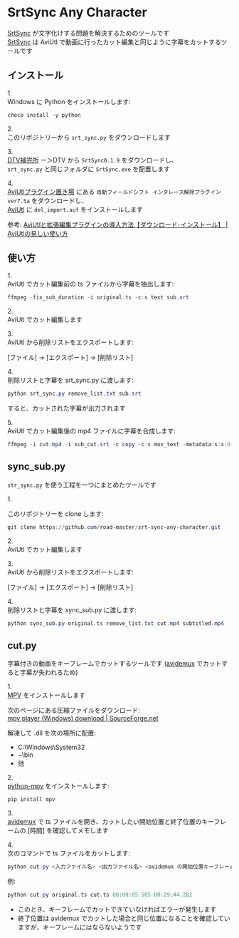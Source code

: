 # SrtSync Any Character

[SrtSync] が文字化けする問題を解決するためのツールです  
[SrtSync] は AviUtl で動画に行ったカット編集と同じように字幕をカットするツールです

## インストール

1\.  
Windows に Python をインストールします:

```powershell
choco install -y python
```

2\.  
このリポジトリーから `srt_sync.py` をダウンロードします

3\.  
[DTV補完所] ー＞DTV から `SrtSync0.1.9` をダウンロードし、  
`srt_sync.py` と同じフォルダに `SrtSync.exe` を配置します

4\.  
[AviUtlプラグイン置き場] にある `自動フィールドシフト インタレース解除プラグイン ver7.5a` をダウンロードし、  
[AviUtl] に `del_import.auf` をインストールします

参考: [AviUtlと拡張編集プラグインの導入方法【ダウンロード･インストール】 | AviUtlの易しい使い方](https://aviutl.info/dl-innsuto-ru/)

## 使い方

1\.  
AviUtl でカット編集前の ts ファイルから字幕を抽出します:

```powershell
ffmpeg -fix_sub_duration -i original.ts -c:s text sub.srt
```

2\.  
AviUtl でカット編集します

3\.  
AviUtl から削除リストをエクスポートします:

[ファイル] -> [エクスポート] -> [削除リスト]

4\.  
削除リストと字幕を srt_sync.py に渡します:

```powershell
python srt_sync.py remove_list.txt sub.srt
```

すると、カットされた字幕が出力されます

5\.  
AviUtl でカット編集後の mp4 ファイルに字幕を合成します:

```powershell
ffmpeg -i cut.mp4 -i sub_cut.srt -c copy -c:s mov_text -metadata:s:s:0 language=jpn subtitled.mp4
```

## sync_sub.py

`str_sync.py` を使う工程を一つにまとめたツールです

1\.

このリポジトリーを clone します:

```powershell
git clone https://github.com/road-master/srt-sync-any-character.git
```

2\.  
AviUtl でカット編集します

3\.  
AviUtl から削除リストをエクスポートします:

[ファイル] -> [エクスポート] -> [削除リスト]

4\.  
削除リストと字幕を sync_sub.py に渡します:

```powershell
python sync_sub.py original.ts remove_list.txt cut.mp4 subtitled.mp4
```

## cut.py

字幕付きの動画をキーフレームでカットするツールです ([avidemux] でカットすると字幕が失われるため)

1\.  
[MPV] をインストールします

次のページにある圧縮ファイルをダウンロード:  
[mpv player (Windows) download | SourceForge.net]

解凍して .dll を次の場所に配置:

- C:\Windows\System32
- ~\bin
- 他

2\.  
[python-mpv] をインストールします:

```powershell
pip install mpv
```

3\.  
[avidemux] で ts ファイルを開き、カットしたい開始位置と終了位置のキーフレームの [時間] を確認してメモします

4\.  
次のコマンドで ts ファイルをカットします:

```powershell
python cut.py <入力ファイル名> <出力ファイル名> <avidemux の開始位置キーフレームの [時間]> <avidemux の終了位置キーフレームの [時間]>
```

例:

```powershell
python cut.py original.ts cut.ts 00:00:05.505 00:29:44.282
```

- このとき、キーフレームでカットできていなければエラーが発生します
- 終了位置は avidemux でカットした場合と同じ位置になることを確認していますが、キーフレームにはならないようです

[SrtSync]: http://www2.wazoku.net/2sen/
[DTV補完所]: http://www2.wazoku.net/2sen/
[AviUtlプラグイン置き場]: https://aji0.web.fc2.com/
[AviUtl]: http://spring-fragrance.mints.ne.jp/aviutl/
[avidemux]: https://avidemux.sourceforge.net/
[MPV]: https://mpv.io/
[mpv player (Windows) download | SourceForge.net]: https://sourceforge.net/projects/mpv-player-windows/
[python-mpv]: https://pypi.org/project/mpv/
